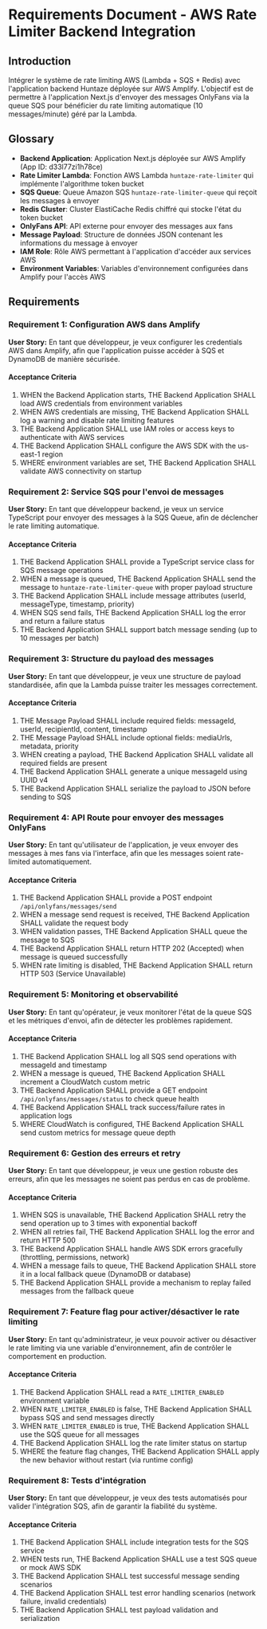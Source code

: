 # Requirements Document - AWS Rate Limiter Backend Integration

## Introduction

Intégrer le système de rate limiting AWS (Lambda + SQS + Redis) avec l'application backend Huntaze déployée sur AWS Amplify. L'objectif est de permettre à l'application Next.js d'envoyer des messages OnlyFans via la queue SQS pour bénéficier du rate limiting automatique (10 messages/minute) géré par la Lambda.

## Glossary

- **Backend Application**: Application Next.js déployée sur AWS Amplify (App ID: d33l77zi1h78ce)
- **Rate Limiter Lambda**: Fonction AWS Lambda `huntaze-rate-limiter` qui implémente l'algorithme token bucket
- **SQS Queue**: Queue Amazon SQS `huntaze-rate-limiter-queue` qui reçoit les messages à envoyer
- **Redis Cluster**: Cluster ElastiCache Redis chiffré qui stocke l'état du token bucket
- **OnlyFans API**: API externe pour envoyer des messages aux fans
- **Message Payload**: Structure de données JSON contenant les informations du message à envoyer
- **IAM Role**: Rôle AWS permettant à l'application d'accéder aux services AWS
- **Environment Variables**: Variables d'environnement configurées dans Amplify pour l'accès AWS

## Requirements

### Requirement 1: Configuration AWS dans Amplify

**User Story:** En tant que développeur, je veux configurer les credentials AWS dans Amplify, afin que l'application puisse accéder à SQS et DynamoDB de manière sécurisée.

#### Acceptance Criteria

1. WHEN the Backend Application starts, THE Backend Application SHALL load AWS credentials from environment variables
2. WHEN AWS credentials are missing, THE Backend Application SHALL log a warning and disable rate limiting features
3. THE Backend Application SHALL use IAM roles or access keys to authenticate with AWS services
4. THE Backend Application SHALL configure the AWS SDK with the us-east-1 region
5. WHERE environment variables are set, THE Backend Application SHALL validate AWS connectivity on startup

### Requirement 2: Service SQS pour l'envoi de messages

**User Story:** En tant que développeur backend, je veux un service TypeScript pour envoyer des messages à la SQS Queue, afin de déclencher le rate limiting automatique.

#### Acceptance Criteria

1. THE Backend Application SHALL provide a TypeScript service class for SQS message operations
2. WHEN a message is queued, THE Backend Application SHALL send the message to `huntaze-rate-limiter-queue` with proper payload structure
3. THE Backend Application SHALL include message attributes (userId, messageType, timestamp, priority)
4. WHEN SQS send fails, THE Backend Application SHALL log the error and return a failure status
5. THE Backend Application SHALL support batch message sending (up to 10 messages per batch)

### Requirement 3: Structure du payload des messages

**User Story:** En tant que développeur, je veux une structure de payload standardisée, afin que la Lambda puisse traiter les messages correctement.

#### Acceptance Criteria

1. THE Message Payload SHALL include required fields: messageId, userId, recipientId, content, timestamp
2. THE Message Payload SHALL include optional fields: mediaUrls, metadata, priority
3. WHEN creating a payload, THE Backend Application SHALL validate all required fields are present
4. THE Backend Application SHALL generate a unique messageId using UUID v4
5. THE Backend Application SHALL serialize the payload to JSON before sending to SQS

### Requirement 4: API Route pour envoyer des messages OnlyFans

**User Story:** En tant qu'utilisateur de l'application, je veux envoyer des messages à mes fans via l'interface, afin que les messages soient rate-limited automatiquement.

#### Acceptance Criteria

1. THE Backend Application SHALL provide a POST endpoint `/api/onlyfans/messages/send`
2. WHEN a message send request is received, THE Backend Application SHALL validate the request body
3. WHEN validation passes, THE Backend Application SHALL queue the message to SQS
4. THE Backend Application SHALL return HTTP 202 (Accepted) when message is queued successfully
5. WHEN rate limiting is disabled, THE Backend Application SHALL return HTTP 503 (Service Unavailable)

### Requirement 5: Monitoring et observabilité

**User Story:** En tant qu'opérateur, je veux monitorer l'état de la queue SQS et les métriques d'envoi, afin de détecter les problèmes rapidement.

#### Acceptance Criteria

1. THE Backend Application SHALL log all SQS send operations with messageId and timestamp
2. WHEN a message is queued, THE Backend Application SHALL increment a CloudWatch custom metric
3. THE Backend Application SHALL provide a GET endpoint `/api/onlyfans/messages/status` to check queue health
4. THE Backend Application SHALL track success/failure rates in application logs
5. WHERE CloudWatch is configured, THE Backend Application SHALL send custom metrics for message queue depth

### Requirement 6: Gestion des erreurs et retry

**User Story:** En tant que développeur, je veux une gestion robuste des erreurs, afin que les messages ne soient pas perdus en cas de problème.

#### Acceptance Criteria

1. WHEN SQS is unavailable, THE Backend Application SHALL retry the send operation up to 3 times with exponential backoff
2. WHEN all retries fail, THE Backend Application SHALL log the error and return HTTP 500
3. THE Backend Application SHALL handle AWS SDK errors gracefully (throttling, permissions, network)
4. WHEN a message fails to queue, THE Backend Application SHALL store it in a local fallback queue (DynamoDB or database)
5. THE Backend Application SHALL provide a mechanism to replay failed messages from the fallback queue

### Requirement 7: Feature flag pour activer/désactiver le rate limiting

**User Story:** En tant qu'administrateur, je veux pouvoir activer ou désactiver le rate limiting via une variable d'environnement, afin de contrôler le comportement en production.

#### Acceptance Criteria

1. THE Backend Application SHALL read a `RATE_LIMITER_ENABLED` environment variable
2. WHEN `RATE_LIMITER_ENABLED` is false, THE Backend Application SHALL bypass SQS and send messages directly
3. WHEN `RATE_LIMITER_ENABLED` is true, THE Backend Application SHALL use the SQS queue for all messages
4. THE Backend Application SHALL log the rate limiter status on startup
5. WHERE the feature flag changes, THE Backend Application SHALL apply the new behavior without restart (via runtime config)

### Requirement 8: Tests d'intégration

**User Story:** En tant que développeur, je veux des tests automatisés pour valider l'intégration SQS, afin de garantir la fiabilité du système.

#### Acceptance Criteria

1. THE Backend Application SHALL include integration tests for the SQS service
2. WHEN tests run, THE Backend Application SHALL use a test SQS queue or mock AWS SDK
3. THE Backend Application SHALL test successful message sending scenarios
4. THE Backend Application SHALL test error handling scenarios (network failure, invalid credentials)
5. THE Backend Application SHALL test payload validation and serialization
